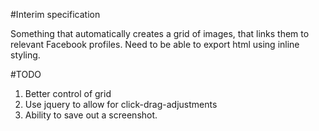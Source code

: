 #Interim specification

Something that automatically creates a grid of images, that links them to relevant Facebook profiles. Need to be able to export html using inline styling.

#TODO

1. Better control of grid
2. Use jquery to allow for click-drag-adjustments
3. Ability to save out a screenshot.

